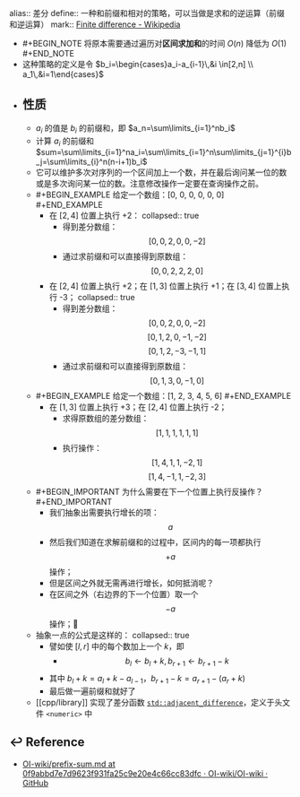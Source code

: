 alias:: 差分
define:: 一种和前缀和相对的策略，可以当做是求和的逆运算（前缀和逆运算）
mark:: [Finite difference - Wikipedia](https://en.wikipedia.org/wiki/Finite_difference)

  - #+BEGIN_NOTE
    将原本需要通过遍历对**区间求加和**的时间 $O(n)$ 降低为 $O(1)$
    #+END_NOTE
  - 这种策略的定义是令 $b_i=\begin{cases}a_i-a_{i-1}\,&i \in[2,n] \\ a_1\,&i=1\end{cases}$
- ## 性质
  - $a_i$ 的值是 $b_i$ 的前缀和，即 $a_n=\sum\limits_{i=1}^nb_i$
  - 计算 $a_i$ 的前缀和 $sum=\sum\limits_{i=1}^na_i=\sum\limits_{i=1}^n\sum\limits_{j=1}^{i}b_j=\sum\limits_{i}^n(n-i+1)b_i$
  - 它可以维护多次对序列的一个区间加上一个数，并在最后询问某一位的数或是多次询问某一位的数。注意修改操作一定要在查询操作之前。
  - #+BEGIN_EXAMPLE
    给定一个数组：[0, 0, 0, 0, 0, 0]
    #+END_EXAMPLE
    - 在 $[2, 4]$ 位置上执行 +2：
      collapsed:: true
      - 得到差分数组：
        $$[0,0,2,0,0,-2]$$
      - 通过求前缀和可以直接得到原数组：
        $$[0,0,2,2,2,0]$$
    - 在 $[2, 4]$ 位置上执行 +2；在 $[1, 3]$ 位置上执行 +1；在 $[3, 4]$ 位置上执行 -3；
      collapsed:: true
      - 得到差分数组：
        $$[0,0,2,0,0,-2]$$
        $$[0,1,2,0,-1,-2]$$
        $$[0,1,2,-3,-1,1]$$
      - 通过求前缀和可以直接得到原数组：
        $$[0,1,3,0,-1,0]$$
  - #+BEGIN_EXAMPLE
    给定一个数组：[1, 2, 3, 4, 5, 6]
    #+END_EXAMPLE
    - 在 $[1, 3]$ 位置上执行 +3；在 $[2, 4]$ 位置上执行 -2；
      - 求得原数组的差分数组：
        $$[1,1,1,1,1,1]$$
      - 执行操作：
        $$[1, 4, 1, 1, -2, 1]$$
        $$[1, 4, -1, 1, -2, 3]$$
  - #+BEGIN_IMPORTANT
    为什么需要在下一个位置上执行反操作？
    #+END_IMPORTANT
    - 我们抽象出需要执行增长的项：$$a$$
    - 然后我们知道在求解前缀和的过程中，区间内的每一项都执行 $$+a$$ 操作；
    - 但是区间之外就无需再进行增长，如何抵消呢？
    - 在区间之外（右边界的下一个位置）取一个 $$-a$$ 操作；🎉
  - 抽象一点的公式是这样的：
    collapsed:: true
    - 譬如使 $[l,r]$ 中的每个数加上一个 $k$，即
      - $$b_l \leftarrow b_l + k,b_{r + 1} \leftarrow b_{r + 1} - k$$
    - 其中 $b_l+k=a_l+k-a_{l-1}$，$b_{r+1}-k=a_{r+1}-(a_r+k)$
    - 最后做一遍前缀和就好了
  - [[cpp/library]] 实现了差分函数 [`std::adjacent_difference`](https://zh.cppreference.com/w/cpp/algorithm/adjacent_difference)，定义于头文件 `<numeric>` 中
## ↩ Reference
  - [OI-wiki/prefix-sum.md at 0f9abbd7e7d9623f931fa25c9e20e4c66cc83dfc · OI-wiki/OI-wiki · GitHub](https://github.com/OI-wiki/OI-wiki/blob/0f9abbd7e7d9623f931fa25c9e20e4c66cc83dfc/docs/basic/prefix-sum.md?plain=1)